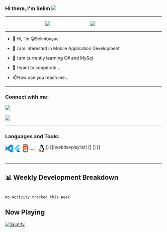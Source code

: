 ### Hi there, I'm Selim <img src="https://media.giphy.com/media/hvRJCLFzcasrR4ia7z/giphy.gif"  width="25px"></a>

----

<img  align='right'  src="https://media.giphy.com/media/M9gbBd9nbDrOTu1Mqx/giphy.gif"  width="230">

  


  

<p  align="center">

<img  src="https://readme-typing-svg.herokuapp.com?font=monospace&color=ba2020&size=25&center=true&vCenter=true&lines=A+Passionate+Learner!;Open+Source+Contributor">

</p>

  

----

  

- 👋 Hi, I’m @Selimbayac

- 👀 I am interested in Mobile Application Development

- 🌱 I am currently learning C# and MySql

- 💞️ I want to cooperate...

- 📫How can you reach me...
  

----

  

### Connect with me:

  

<a  href="https://www.linkedin.com/in/selim-bayac-11966322b/"><img  src="https://img.shields.io/badge/LinkedIn-0077B5?style=for-the-badge&logo=linkedin&logoColor=white"></a>

<a  href="mailto:Selimbayac60@gmail.com"><img  src="https://img.shields.io/badge/Gmail-D14836?style=for-the-badge&logo=gmail&logoColor=white"></a>

  

----

  

### Languages and Tools:
[<img align="left" alt="Visual Studio Code" width="26px" src="https://raw.githubusercontent.com/github/explore/80688e429a7d4ef2fca1e82350fe8e3517d3494d/topics/visual-studio-code/visual-studio-code.png" />]
[<img align="left" alt="Visual Studio Code" width="26px" src="https://raw.githubusercontent.com/github/explore/80688e429a7d4ef2fca1e82350fe8e3517d3494d/topics/flutter/flutter.png" />][webdevplaylist]
[<img align="left" alt="Visual Studio Code" width="26px" src="https://raw.githubusercontent.com/github/explore/80688e429a7d4ef2fca1e82350fe8e3517d3494d/topics/html/html.png" />]
[<img align="left" alt="Visual Studio Code" width="26px" src="https://raw.githubusercontent.com/github/explore/80688e429a7d4ef2fca1e82350fe8e3517d3494d/topics/mysql/mysql.png" />]
[<img align="left" alt="Visual Studio Code" width="26px" src="https://raw.githubusercontent.com/github/explore/80688e429a7d4ef2fca1e82350fe8e3517d3494d/topics/linux/linux.png" />]
  

<br>

  

----

  

## 📊 Weekly Development Breakdown

  

<!--START_SECTION:waka-->

```text

No Activity tracked this Week

```

<!--END_SECTION:waka-->

  

## Now Playing

  
  

[![Spotify](https://open.spotify.com/track/07YoPdPfhQ62iNztZvOlDY?si=73cd694b537d43ae)](https://open.spotify.com/user/80wqmy10kz6t7qvp6ppoiuk45?si=11ffe789d2ae4b5b)

  
  

<!---

selimbayac/selimbayac is a ✨ special ✨ repository because its `README.md` (this file) appears on your GitHub profile.

You can click the Preview link to take a look at your changes.

--->

 
  





